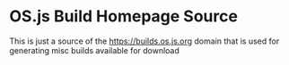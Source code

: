 # OS.js Build Homepage Source

This is just a source of the https://builds.os.js.org domain that is used for generating misc builds available for download

